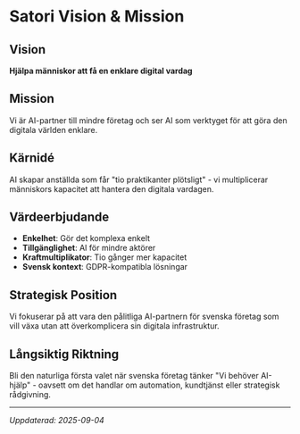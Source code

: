# Satori Vision & Mission

## Vision
**Hjälpa människor att få en enklare digital vardag**

## Mission  
Vi är AI-partner till mindre företag och ser AI som verktyget för att göra den digitala världen enklare.

## Kärnidé
AI skapar anställda som får "tio praktikanter plötsligt" - vi multiplicerar människors kapacitet att hantera den digitala vardagen.

## Värdeerbjudande
- **Enkelhet**: Gör det komplexa enkelt
- **Tillgänglighet**: AI för mindre aktörer 
- **Kraftmultiplikator**: Tio gånger mer kapacitet
- **Svensk kontext**: GDPR-kompatibla lösningar

## Strategisk Position
Vi fokuserar på att vara den pålitliga AI-partnern för svenska företag som vill växa utan att överkomplicera sin digitala infrastruktur.

## Långsiktig Riktning
Bli den naturliga första valet när svenska företag tänker "Vi behöver AI-hjälp" - oavsett om det handlar om automation, kundtjänst eller strategisk rådgivning.

---
*Uppdaterad: 2025-09-04*